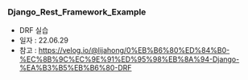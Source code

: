 ### Django_Rest_Framework_Example
- DRF 실습
- 일자 : 22.06.29
- 참고 : https://velog.io/@lijahong/0%EB%B6%80%ED%84%B0-%EC%8B%9C%EC%9E%91%ED%95%98%EB%8A%94-Django-%EA%B3%B5%EB%B6%80-DRF
